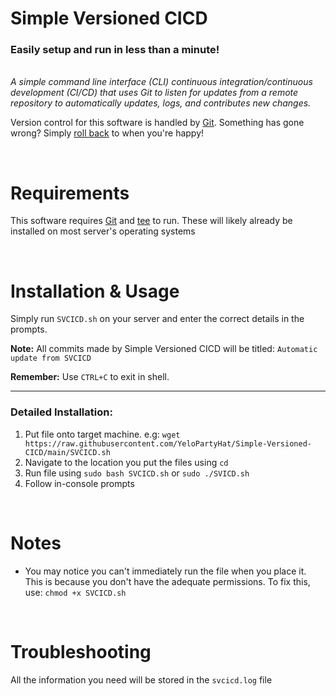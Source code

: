 # Simple Versioned CICD
<h3><b>Easily setup and run in less than a minute!</b></h3>

<br />

<i>
A simple command line interface (CLI) continuous integration/continuous development (CI/CD) that uses Git to listen for updates from a remote repository to automatically updates, logs, and contributes new changes.
</i>

<br />

Version control for this software is handled by <a href="https://git-scm.com/">Git</a>. Something has gone wrong? Simply <a href="https://stackoverflow.com/questions/4114095/how-do-i-revert-a-git-repository-to-a-previous-commit">roll back</a> to when you're happy!


<br />

# Requirements

This software requires <a href="https://git-scm.com/">Git</a> and <a href="https://www.gnu.org/software/coreutils/manual/html_node/tee-invocation.html">tee</a> to run. These will likely already be installed on most server's operating systems

<br />


# Installation & Usage
Simply run <code>SVCICD.sh</code> on your server and enter the correct details in the prompts. 



<b>Note:</b> All commits made by Simple Versioned CICD will be titled: <code>Automatic update from SVCICD</code>

<b>Remember:</b> Use <code>CTRL+C</code> to exit in shell.

<hr />

<h3>Detailed Installation:</h3>
<ol>
  <li>Put file onto target machine. e.g: <code>wget https://raw.githubusercontent.com/YeloPartyHat/Simple-Versioned-CICD/main/SVCICD.sh</code></li>
  <li>Navigate to the location you put the files using <code>cd</code></li>
  <li>Run file using <code>sudo bash SVCICD.sh</code> or <code>sudo ./SVICD.sh</code></li>
  <li>Follow in-console prompts</li>
</ol>

<br />

# Notes
<ul>
  <li>You may notice you can't immediately run the file when you place it. This is because you don't have the adequate permissions. To fix this, use: <code>chmod +x SVCICD.sh</code></li>
</ul>

<br />

# Troubleshooting

All the information you need will be stored in the <code>svcicd.log</code> file
